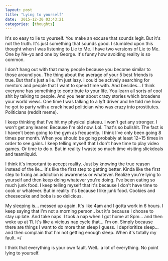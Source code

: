 ```yaml
---
layout: post
title: "Lying to yourself"
date:  2015-12-30 03:43:21
categories: [thoughts]
---
```

It's so easy to lie to yourself. You make an excuse that sounds legit. But it's not the truth. It's just something that sounds good. I stumbled upon this thought when I was listening to Lie to Me. I have two versions of Lie to Me. One by Ne-yo and one by George. It's funny how avoiding reality is so common.

I don't hang out with that many people because you become similar to those around you. The thing about the average of your 5 best friends is true. But that's just a lie. I'm just lazy. I could be actively searching for mentors and people that I want to spend time with. And besides... I think everyone has something to contribute to your life. You learn all sorts of cool shit by talking to people. And you hear about crazy stories which broadens your world views. One time I was talking to a lyft driver and he told me how he got to party with a crack head politician who was crazy into prostitutes. Politicians (reddit meme).

I keep thinking that I've hit my physical plateau. I won't get any stronger. I won't get any leaner. Because I'm old now. Lol. That's so bullshit. The fact is I haven't been going to the gym as frequently. I think I've only been going 8 times per month. When you should be going probably at least 12~15 times in order to see gains. I keep telling myself that I don't have time to play video games. Or time to do x. But in reality I waste so much time visiting slickdeals and teamliquid.

I think it's important to accept reality. Just by knowing the true reason instead of the lie... it's like the first step to getting better. Kinda like the first step to fixing an addiction is awareness or whatever. Realize you're lying to yourself and then keep doing whatever you're doing. I've been eating so much junk food. I keep telling myself that it's because I don't have time to cook or whatever. But in reality it's because I like junk food. Cookies and cheesecake and boba is so delicious. 

My sleeping is... messed up again. It's like 4am and I gotta work in 6 hours. I keep saying that I'm not a morning person.. but it's because I choose to stay up late. And take naps. I took a nap when I got home at 8pm... and then woke up at 11. It's like a vicious nap cycle that... I'm on. Simply because there are things I want to do more than sleep I guess. I deprioritize sleep... and then complain that I'm not getting enough sleep. When it's totally my fault. =/

I think that everything is your own fault. Well.. a lot of everything. No point lying to yourself. 
